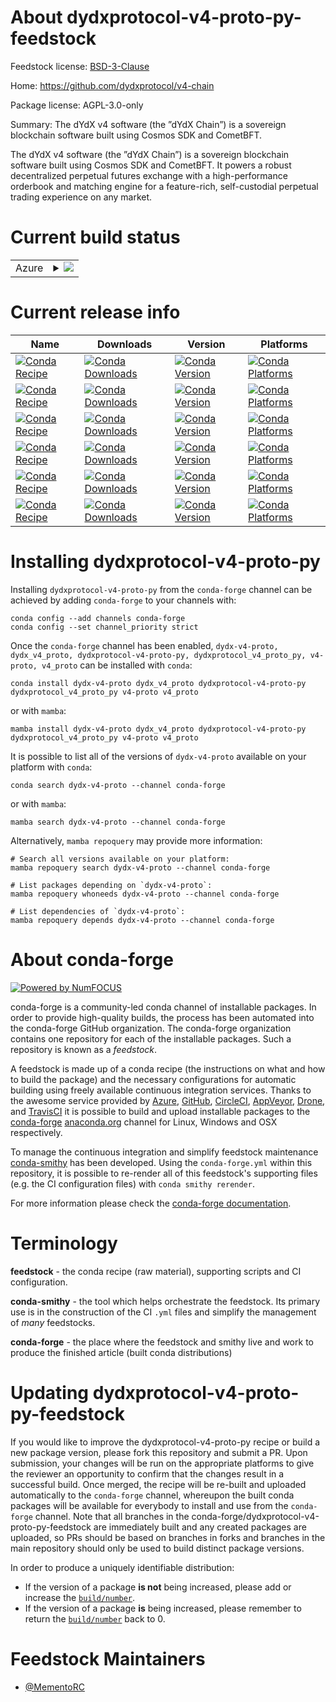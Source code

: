 About dydxprotocol-v4-proto-py-feedstock
========================================

Feedstock license: [BSD-3-Clause](https://github.com/conda-forge/dydxprotocol-v4-proto-py-feedstock/blob/main/LICENSE.txt)

Home: https://github.com/dydxprotocol/v4-chain

Package license: AGPL-3.0-only

Summary: The dYdX v4 software (the ”dYdX Chain”) is a sovereign blockchain software built using Cosmos SDK and CometBFT.

The dYdX v4 software (the ”dYdX Chain”) is a sovereign blockchain software built using
Cosmos SDK and CometBFT. It powers a robust decentralized perpetual futures exchange
with a high-performance orderbook and matching engine for a feature-rich, self-custodial
perpetual trading experience on any market.


Current build status
====================


<table>
    
  <tr>
    <td>Azure</td>
    <td>
      <details>
        <summary>
          <a href="https://dev.azure.com/conda-forge/feedstock-builds/_build/latest?definitionId=23241&branchName=main">
            <img src="https://dev.azure.com/conda-forge/feedstock-builds/_apis/build/status/dydxprotocol-v4-proto-py-feedstock?branchName=main">
          </a>
        </summary>
        <table>
          <thead><tr><th>Variant</th><th>Status</th></tr></thead>
          <tbody><tr>
              <td>linux_64</td>
              <td>
                <a href="https://dev.azure.com/conda-forge/feedstock-builds/_build/latest?definitionId=23241&branchName=main">
                  <img src="https://dev.azure.com/conda-forge/feedstock-builds/_apis/build/status/dydxprotocol-v4-proto-py-feedstock?branchName=main&jobName=linux&configuration=linux%20linux_64_" alt="variant">
                </a>
              </td>
            </tr><tr>
              <td>osx_64</td>
              <td>
                <a href="https://dev.azure.com/conda-forge/feedstock-builds/_build/latest?definitionId=23241&branchName=main">
                  <img src="https://dev.azure.com/conda-forge/feedstock-builds/_apis/build/status/dydxprotocol-v4-proto-py-feedstock?branchName=main&jobName=osx&configuration=osx%20osx_64_" alt="variant">
                </a>
              </td>
            </tr>
          </tbody>
        </table>
      </details>
    </td>
  </tr>
</table>

Current release info
====================

| Name | Downloads | Version | Platforms |
| --- | --- | --- | --- |
| [![Conda Recipe](https://img.shields.io/badge/recipe-dydx--v4--proto-green.svg)](https://anaconda.org/conda-forge/dydx-v4-proto) | [![Conda Downloads](https://img.shields.io/conda/dn/conda-forge/dydx-v4-proto.svg)](https://anaconda.org/conda-forge/dydx-v4-proto) | [![Conda Version](https://img.shields.io/conda/vn/conda-forge/dydx-v4-proto.svg)](https://anaconda.org/conda-forge/dydx-v4-proto) | [![Conda Platforms](https://img.shields.io/conda/pn/conda-forge/dydx-v4-proto.svg)](https://anaconda.org/conda-forge/dydx-v4-proto) |
| [![Conda Recipe](https://img.shields.io/badge/recipe-dydx_v4_proto-green.svg)](https://anaconda.org/conda-forge/dydx_v4_proto) | [![Conda Downloads](https://img.shields.io/conda/dn/conda-forge/dydx_v4_proto.svg)](https://anaconda.org/conda-forge/dydx_v4_proto) | [![Conda Version](https://img.shields.io/conda/vn/conda-forge/dydx_v4_proto.svg)](https://anaconda.org/conda-forge/dydx_v4_proto) | [![Conda Platforms](https://img.shields.io/conda/pn/conda-forge/dydx_v4_proto.svg)](https://anaconda.org/conda-forge/dydx_v4_proto) |
| [![Conda Recipe](https://img.shields.io/badge/recipe-dydxprotocol--v4--proto--py-green.svg)](https://anaconda.org/conda-forge/dydxprotocol-v4-proto-py) | [![Conda Downloads](https://img.shields.io/conda/dn/conda-forge/dydxprotocol-v4-proto-py.svg)](https://anaconda.org/conda-forge/dydxprotocol-v4-proto-py) | [![Conda Version](https://img.shields.io/conda/vn/conda-forge/dydxprotocol-v4-proto-py.svg)](https://anaconda.org/conda-forge/dydxprotocol-v4-proto-py) | [![Conda Platforms](https://img.shields.io/conda/pn/conda-forge/dydxprotocol-v4-proto-py.svg)](https://anaconda.org/conda-forge/dydxprotocol-v4-proto-py) |
| [![Conda Recipe](https://img.shields.io/badge/recipe-dydxprotocol_v4_proto_py-green.svg)](https://anaconda.org/conda-forge/dydxprotocol_v4_proto_py) | [![Conda Downloads](https://img.shields.io/conda/dn/conda-forge/dydxprotocol_v4_proto_py.svg)](https://anaconda.org/conda-forge/dydxprotocol_v4_proto_py) | [![Conda Version](https://img.shields.io/conda/vn/conda-forge/dydxprotocol_v4_proto_py.svg)](https://anaconda.org/conda-forge/dydxprotocol_v4_proto_py) | [![Conda Platforms](https://img.shields.io/conda/pn/conda-forge/dydxprotocol_v4_proto_py.svg)](https://anaconda.org/conda-forge/dydxprotocol_v4_proto_py) |
| [![Conda Recipe](https://img.shields.io/badge/recipe-v4--proto-green.svg)](https://anaconda.org/conda-forge/v4-proto) | [![Conda Downloads](https://img.shields.io/conda/dn/conda-forge/v4-proto.svg)](https://anaconda.org/conda-forge/v4-proto) | [![Conda Version](https://img.shields.io/conda/vn/conda-forge/v4-proto.svg)](https://anaconda.org/conda-forge/v4-proto) | [![Conda Platforms](https://img.shields.io/conda/pn/conda-forge/v4-proto.svg)](https://anaconda.org/conda-forge/v4-proto) |
| [![Conda Recipe](https://img.shields.io/badge/recipe-v4_proto-green.svg)](https://anaconda.org/conda-forge/v4_proto) | [![Conda Downloads](https://img.shields.io/conda/dn/conda-forge/v4_proto.svg)](https://anaconda.org/conda-forge/v4_proto) | [![Conda Version](https://img.shields.io/conda/vn/conda-forge/v4_proto.svg)](https://anaconda.org/conda-forge/v4_proto) | [![Conda Platforms](https://img.shields.io/conda/pn/conda-forge/v4_proto.svg)](https://anaconda.org/conda-forge/v4_proto) |

Installing dydxprotocol-v4-proto-py
===================================

Installing `dydxprotocol-v4-proto-py` from the `conda-forge` channel can be achieved by adding `conda-forge` to your channels with:

```
conda config --add channels conda-forge
conda config --set channel_priority strict
```

Once the `conda-forge` channel has been enabled, `dydx-v4-proto, dydx_v4_proto, dydxprotocol-v4-proto-py, dydxprotocol_v4_proto_py, v4-proto, v4_proto` can be installed with `conda`:

```
conda install dydx-v4-proto dydx_v4_proto dydxprotocol-v4-proto-py dydxprotocol_v4_proto_py v4-proto v4_proto
```

or with `mamba`:

```
mamba install dydx-v4-proto dydx_v4_proto dydxprotocol-v4-proto-py dydxprotocol_v4_proto_py v4-proto v4_proto
```

It is possible to list all of the versions of `dydx-v4-proto` available on your platform with `conda`:

```
conda search dydx-v4-proto --channel conda-forge
```

or with `mamba`:

```
mamba search dydx-v4-proto --channel conda-forge
```

Alternatively, `mamba repoquery` may provide more information:

```
# Search all versions available on your platform:
mamba repoquery search dydx-v4-proto --channel conda-forge

# List packages depending on `dydx-v4-proto`:
mamba repoquery whoneeds dydx-v4-proto --channel conda-forge

# List dependencies of `dydx-v4-proto`:
mamba repoquery depends dydx-v4-proto --channel conda-forge
```


About conda-forge
=================

[![Powered by
NumFOCUS](https://img.shields.io/badge/powered%20by-NumFOCUS-orange.svg?style=flat&colorA=E1523D&colorB=007D8A)](https://numfocus.org)

conda-forge is a community-led conda channel of installable packages.
In order to provide high-quality builds, the process has been automated into the
conda-forge GitHub organization. The conda-forge organization contains one repository
for each of the installable packages. Such a repository is known as a *feedstock*.

A feedstock is made up of a conda recipe (the instructions on what and how to build
the package) and the necessary configurations for automatic building using freely
available continuous integration services. Thanks to the awesome service provided by
[Azure](https://azure.microsoft.com/en-us/services/devops/), [GitHub](https://github.com/),
[CircleCI](https://circleci.com/), [AppVeyor](https://www.appveyor.com/),
[Drone](https://cloud.drone.io/welcome), and [TravisCI](https://travis-ci.com/)
it is possible to build and upload installable packages to the
[conda-forge](https://anaconda.org/conda-forge) [anaconda.org](https://anaconda.org/)
channel for Linux, Windows and OSX respectively.

To manage the continuous integration and simplify feedstock maintenance
[conda-smithy](https://github.com/conda-forge/conda-smithy) has been developed.
Using the ``conda-forge.yml`` within this repository, it is possible to re-render all of
this feedstock's supporting files (e.g. the CI configuration files) with ``conda smithy rerender``.

For more information please check the [conda-forge documentation](https://conda-forge.org/docs/).

Terminology
===========

**feedstock** - the conda recipe (raw material), supporting scripts and CI configuration.

**conda-smithy** - the tool which helps orchestrate the feedstock.
                   Its primary use is in the construction of the CI ``.yml`` files
                   and simplify the management of *many* feedstocks.

**conda-forge** - the place where the feedstock and smithy live and work to
                  produce the finished article (built conda distributions)


Updating dydxprotocol-v4-proto-py-feedstock
===========================================

If you would like to improve the dydxprotocol-v4-proto-py recipe or build a new
package version, please fork this repository and submit a PR. Upon submission,
your changes will be run on the appropriate platforms to give the reviewer an
opportunity to confirm that the changes result in a successful build. Once
merged, the recipe will be re-built and uploaded automatically to the
`conda-forge` channel, whereupon the built conda packages will be available for
everybody to install and use from the `conda-forge` channel.
Note that all branches in the conda-forge/dydxprotocol-v4-proto-py-feedstock are
immediately built and any created packages are uploaded, so PRs should be based
on branches in forks and branches in the main repository should only be used to
build distinct package versions.

In order to produce a uniquely identifiable distribution:
 * If the version of a package **is not** being increased, please add or increase
   the [``build/number``](https://docs.conda.io/projects/conda-build/en/latest/resources/define-metadata.html#build-number-and-string).
 * If the version of a package **is** being increased, please remember to return
   the [``build/number``](https://docs.conda.io/projects/conda-build/en/latest/resources/define-metadata.html#build-number-and-string)
   back to 0.

Feedstock Maintainers
=====================

* [@MementoRC](https://github.com/MementoRC/)

